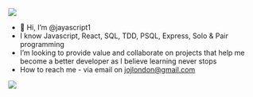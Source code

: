
<img src='https://raw.githubusercontent.com/abhisheknaiidu/abhisheknaiidu/master/code.gif'>

- 👋 Hi, I’m @jayascript1
- I know Javascript, React, SQL, TDD, PSQL, Express, Solo & Pair programming
- I’m looking to provide value and collaborate on projects that help me become a better developer as I believe learning never stops
- How to reach me - via email on jojlondon@gmail.com
<!---
jayascript1/jayascript1 is a ✨ special ✨ repository because its `README.md` (this file) appears on your GitHub profile.
You can click the Preview link to take a look at your changes.
--->
<img src='https://raw.githubusercontent.com/mayhemantt/mayhemantt/Update/svg/Bottom.svg'>
